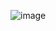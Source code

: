 ![image](https://user-images.githubusercontent.com/52594760/119284260-3c61b380-bc7a-11eb-9714-121e297dcbc6.png)
